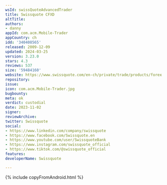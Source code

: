 ```yaml
---
wsId: swissQuoteAdvancedTrader
title: Swissquote CFXD
altTitle: 
authors:
- danny
appId: com.acm.Mobile-Trader
appCountry: ch
idd: '340408565'
released: 2009-12-09
updated: 2024-03-25
version: 3.23.0
stars: 4.3
reviews: 537
size: '59484160'
website: https://www.swissquote.com/en-ch/private/trade/products/forex
repository: 
issue: 
icon: com.acm.Mobile-Trader.jpg
bugbounty: 
meta: ok
verdict: custodial
date: 2023-11-02
signer: 
reviewArchive: 
twitter: Swissquote
social:
- https://www.linkedin.com/company/swissquote
- https://www.facebook.com/Swissquote.en
- https://www.youtube.com/user/SwissquoteBank
- https://www.instagram.com/swissquote_official
- https://www.tiktok.com/@swissquote_official
features: 
developerName: Swissquote

---
```


{% include copyFromAndroid.html %}